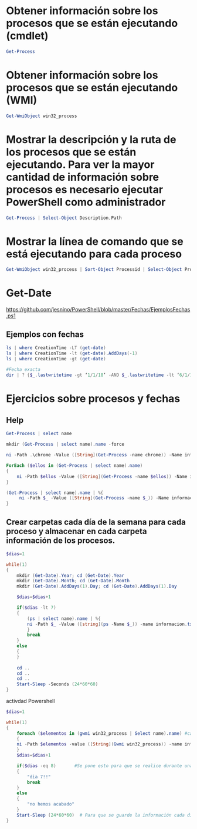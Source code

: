 # Obtener información sobre los procesos que se están ejecutando (cmdlet)
```PowerShell
Get-Process
```

# Obtener información sobre los procesos que se están ejecutando (WMI)
```PowerShell
Get-WmiObject win32_process
```

# Mostrar la descripción y la ruta de los procesos que se están ejecutando. Para ver la mayor cantidad de información sobre procesos es necesario ejecutar PowerShell como administrador
```PowerShell
Get-Process | Select-Object Description,Path
```

# Mostrar la línea de comando que se está ejecutando para cada proceso
```PowerShell
Get-WmiObject win32_process | Sort-Object Processid | Select-Object Processid,Name,CommandLine
```

# Get-Date
https://github.com/jesnino/PowerShell/blob/master/Fechas/EjemplosFechas.ps1

## Ejemplos con fechas
```PowerShell
ls | where CreationTime -LT (get-date)
ls | where CreationTime -lt (get-date).AddDays(-1)
ls | where CreationTime -gt (get-date)
```
```PowerShell
#Fecha exacta
dir | ? {$_.lastwritetime -gt ‘1/1/18’ -AND $_.lastwritetime -lt ‘6/1/18’}
```

# Ejercicios sobre procesos y fechas
## Help
``` PowerShell
Get-Process | select name

mkdir (Get-Process | select name).name -force

ni -Path .\chrome -Value ([String](Get-Process -name chrome)) -Name informacion.txt

ForEach ($ellos in (Get-Process | select name).name)
{
    ni -Path $ellos -Value ([String](Get-Process -name $ellos)) -Name informacion.txt -force
}

(Get-Process | select name).name | %{
     ni -Path $_ -Value ([String](Get-Process -name $_)) -Name informacion.txt -force
}
```
## Crear carpetas cada día de la semana para cada proceso y almacenar en cada carpeta información de los procesos.
``` PowerShell
$dias=1

while(1)
{
    mkdir (Get-Date).Year; cd (Get-Date).Year
    mkdir (Get-Date).Month; cd (Get-Date).Month
    mkdir (Get-Date).AddDays(1).Day; cd (Get-Date).AddDays(1).Day

    $dias=$dias+1

    if($dias -lt 7)
    {
        (ps | select name).name | %{
        ni -Path $_ -Value ([string](ps -Name $_)) -name informacion.txt -force
        }
        break
    }
    else
    {
    }
    
    cd ..
    cd ..
    cd ..
    Start-Sleep -Seconds (24*60*60)
}
```
activdad  Powershell
```PowerShell
$dias=1

while(1)
{
    foreach ($elementos in (gwmi win32_process | Select name).name) #cambiar guet-process del script de clase y poner gwmi win32_process 
    {
    ni -Path $elementos -value ([String](Gwmi win32_process)) -name informacion.txt -Force
    }
    $dias=$dias+1

    if($dias -eq 8)       #Se pone esto para que se realice durante una semana. 
    {
        "dia 7!!"
        break
    }
    else
    {
        "no hemos acabado"
    }
    Start-Sleep (24*60*60)  # Para que se guarde la información cada dia automaticamente.
}
``` 
